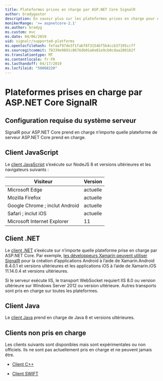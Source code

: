 ```yaml
---
title: Plateformes prises en charge par ASP.NET Core SignalR
author: bradygaster
description: En savoir plus sur les plateformes prises en charge pour ASP.NET Core SignalR.
monikerRange: '>= aspnetcore-2.1'
ms.author: bradyg
ms.custom: mvc
ms.date: 04/06/2019
uid: signalr/supported-platforms
ms.openlocfilehash: fefaaf97de3f1fabf8f3154bf5b4ccb37195ccff
ms.sourcegitcommit: 78339e9891c8676db01a6e81e9cb0cdaa280162f
ms.translationtype: MT
ms.contentlocale: fr-FR
ms.lasthandoff: 04/17/2019
ms.locfileid: "59068220"
---
```

# <a name="aspnet-core-signalr-supported-platforms"></a>Plateformes prises en charge par ASP.NET Core SignalR

## <a name="server-system-requirements"></a>Configuration requise du système serveur

SignalR pour ASP.NET Core prend en charge n’importe quelle plateforme de serveur ASP.NET Core prend en charge.

## <a name="javascript-client"></a>Client JavaScript

Le [client JavaScript](https://www.npmjs.com/package/@aspnet/signalr) s’exécute sur NodeJS 8 et versions ultérieures et les navigateurs suivants :

| Visiteur                         | Version |
| ------------------------------- | ------- |
| Microsoft Edge                  | actuelle |
| Mozilla Firefox                 | actuelle |
| Google Chrome ; inclut Android | actuelle |
| Safari ; inclut iOS            | actuelle |
| Microsoft Internet Explorer     | 11      |
 
## <a name="net-client"></a>Client .NET

Le [client .NET](https://www.nuget.org/packages/Microsoft.AspNetCore.SignalR/) s’exécute sur n’importe quelle plateforme prise en charge par ASP.NET Core. Par exemple, [les développeurs Xamarin peuvent utiliser SignalR](https://github.com/aspnet/Announcements/issues/305) pour la création d’applications Android à l’aide de Xamarin.Android 8.4.0.1 et versions ultérieures et les applications iOS à l’aide de Xamarin.iOS 11.14.0.4 et versions ultérieures.

Si le serveur exécute IIS, le transport WebSocket requiert IIS 8.0 ou version ultérieure sur Windows Server 2012 ou version ultérieure. Autres transports sont pris en charge sur toutes les plateformes.

## <a name="java-client"></a>Client Java

Le [client Java](https://search.maven.org/artifact/com.microsoft.aspnet/signalr) prend en charge de Java 8 et versions ultérieures.

## <a name="unsupported-clients"></a>Clients non pris en charge

Les clients suivants sont disponibles mais sont expérimentales ou non officiels. Ils ne sont pas actuellement pris en charge et ne peuvent jamais être.

* [Client C++](https://github.com/aspnet/SignalR/tree/master/clients/cpp)

* [Client SWIFT](https://github.com/moozzyk/SignalR-Client-Swift)
